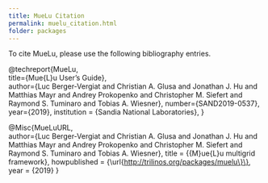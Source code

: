 ```yaml
---
title: MueLu Citation
permalink: muelu_citation.html
folder: packages
---
```


To cite MueLu, please use the following bibliography entries.

@techreport\{MueLu,  
title=\{Mue\{L\}u User’s Guide\},  
author=\{Luc Berger-Vergiat and Christian A. Glusa and Jonathan J. Hu and Matthias Mayr and Andrey Prokopenko and Christopher M. Siefert and Raymond S. Tuminaro and Tobias A. Wiesner\},
number=\{SAND2019-0537\},
year=\{2019\},
institution = \{Sandia National Laboratories\},
\}


@Misc\{MueLuURL,  
author=\{Luc Berger-Vergiat and Christian A. Glusa and Jonathan J. Hu and Matthias Mayr and Andrey Prokopenko and Christopher M. Siefert and Raymond S. Tuminaro and Tobias A. Wiesner\},
title = \{\{M\}ue\{L\}u multigrid framework\},
howpublished = \{\url\{http://trilinos.org/packages/muelu\}\},
year = \{2019\}
\}
